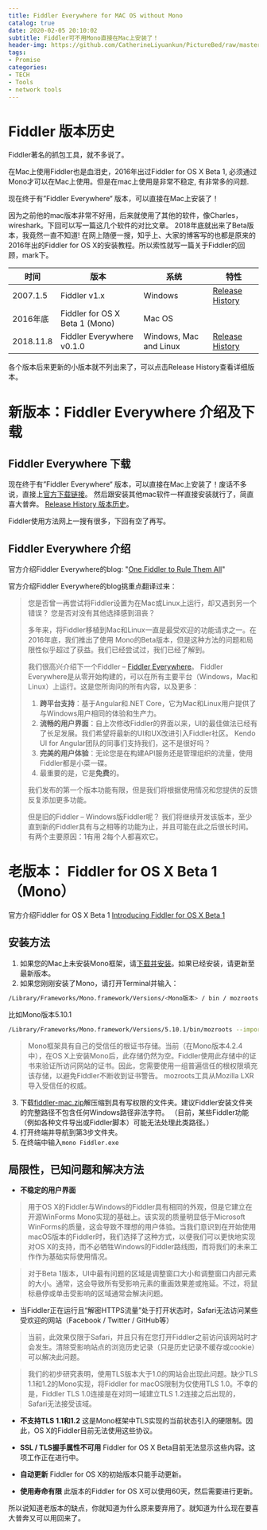 ```yaml
---
title: Fiddler Everywhere for MAC OS without Mono
catalog: true
date: 2020-02-05 20:10:02
subtitle: Fiddler可不用Mono直接在Mac上安装了！
header-img: https://github.com/CatherineLiyuankun/PictureBed/raw/master/blog/post/Fiddler-Everywhere-for-MAC-OS-without-Mono/Fiddler.png
tags:
- Promise
categories:
- TECH
- Tools
- network tools
---
```


# Fiddler 版本历史
Fiddler著名的抓包工具，就不多说了。

在Mac上使用Fiddler也是血泪史，2016年出过Fiddler for OS X Beta 1, 必须通过Mono才可以在Mac上使用。但是在mac上使用是非常不稳定, 有非常多的问题.

现在终于有”Fiddler Everywhere“ 版本，可以直接在Mac上安装了！

因为之前他的mac版本非常不好用，后来就使用了其他的软件，像Charles，wireshark。下回可以写一篇这几个软件的对比文章。
2018年底就出来了Beta版本，我竟然一直不知道!  在网上随便一搜，知乎上、大家的博客写的也都是原来的2016年出的Fiddler for OS X的安装教程。所以索性就写一篇关于Fiddler的回顾，mark下。

时间 | 版本 | 系统 | 特性
---------|----------|---------|---------
 2007.1.5 | Fiddler v1.x | Windows | [Release History](https://www.telerik.com/support/whats-new/fiddler/release-history)
 2016年底  | Fiddler for OS X Beta 1 (Mono) | Mac OS |
 2018.11.8 | Fiddler Everywhere v0.1.0 | Windows, Mac and Linux | [Release History](https://www.telerik.com/support/whats-new/fiddler-everywhere/release-history)

 各个版本后来更新的小版本就不列出来了，可以点击Release History查看详细版本。


# 新版本：Fiddler Everywhere 介绍及下载

## Fiddler Everywhere 下载

现在终于有”Fiddler Everywhere“ 版本，可以直接在Mac上安装了！废话不多说，直接上[官方下载链接](https://www.telerik.com/download/fiddler-everywhere)。
然后跟安装其他mac软件一样直接安装就行了，简直喜大普奔。
[Release History 版本历史](https://www.telerik.com/support/whats-new/fiddler-everywhere/release-history)。

Fiddler使用方法网上一搜有很多，下回有空了再写。

## Fiddler Everywhere 介绍

官方介绍Fiddler Everywhere的blog: "[One Fiddler to Rule Them All](https://www.telerik.com/blogs/one-fiddler-to-rule-them-all)"

官方介绍Fiddler Everywhere的blog挑重点翻译过来：

> 您是否曾一再尝试将Fiddler设置为在Mac或Linux上运行，却又遇到另一个错误？
> 您是否对没有其他选择感到沮丧？
> 
> 多年来，将Fiddler移植到Mac和Linux一直是最受欢迎的功能请求之一。在2016年底，我们推出了使用 Mono的Beta版本，但是这种方法的问题和局限性似乎超过了获益。我们已经尝试过，我们已经了解到。
>
> 我们很高兴介绍下一个Fiddler – [Fiddler Everywhere](https://www.telerik.com/fiddler-everywhere)。 Fiddler Everywhere是从零开始构建的，可以在所有主要平台（Windows，Mac和Linux）上运行。这是您所询问的所有内容，以及更多：
> 
> 1. **跨平台支持**：基于Angular和.NET Core，它为Mac和Linux用户提供了与Windows用户相同的体验和生产力。
> 2. **流畅的用户界面**：自上次修改Fiddler的界面以来，UI的最佳做法已经有了长足发展。我们希望将最新的UI和UX改进引入Fiddler社区。 Kendo UI for Angular团队的同事们支持我们，这不是很好吗？
> 3. **完美的用户体验**：无论您是在构建API服务还是管理组织的流量，使用Fiddler都是小菜一碟。
> 4. 最重要的是，它是**免费**的。
> 
> 我们发布的第一个版本功能有限，但是我们将根据使用情况和您提供的反馈反复添加更多功能。
> 
> 但是旧的Fiddler – Windows版Fiddler呢？
> 我们将继续开发该版本，至少直到新的Fiddler具有与之相等的功能为止，并且可能在此之后很长时间。有两个主要原因：1有用 2每个人都喜欢它。

# 老版本： Fiddler for OS X Beta 1（Mono）
官方介绍Fiddler for OS X Beta 1 [Introducing Fiddler for OS X Beta 1](https://www.telerik.com/blogs/introducing-fiddler-for-os-x-beta-1)

## 安装方法
1. 如果您的Mac上未安装Mono框架，请[下载并安装](https://www.mono-project.com/download/stable/)。如果已经安装，请更新至最新版本。
2. 如果您刚刚安装了Mono，请打开Terminal并输入：
```bash
/Library/Frameworks/Mono.framework/Versions/<Mono版本> / bin / mozroots --import --sync
```
比如Mono版本5.10.1
```bash
/Library/Frameworks/Mono.framework/Versions/5.10.1/bin/mozroots --import —sync
```
> Mono框架具有自己的受信任的根证书存储。当前（在Mono版本4.2.4中），在OS X上安装Mono后，此存储仍然为空。Fiddler使用此存储中的证书来验证所访问网站的证书。因此，您需要使用一组普遍信任的根权限填充该存储，以避免Fiddler不断收到证书警告。 mozroots工具从Mozilla LXR导入受信任的权威。

3. 下载[fiddler-mac.zip](https://www.telerik.com/download/fiddler)解压缩到具有写权限的文件夹。建议Fiddler安装文件夹的完整路径不包含任何Windows路径非法字符。 （目前，某些Fiddler功能（例如各种文件导出或Fiddler脚本）可能无法处理此类路径。）
4. 打开终端并导航到第3步文件夹。
5. 在终端中输入`mono Fiddler.exe`

## 局限性，已知问题和解决方法
- **不稳定的用户界面**

> 用于OS X的Fiddler与Windows的Fiddler具有相同的外观，但是它建立在开源WinForms Mono实现的基础上。该实现的质量明显低于Microsoft WinForms的质量，这会导致不理想的用户体验。当我们意识到在开始使用macOS版本的Fiddler时，我们选择了这种方式，以便我们可以更快地实现对OS X的支持，而不必牺牲Windows的Fiddler路线图，而将我们的未来工作作为基础实际使用情况。

> 对于Beta 1版本，UI中最有问题的区域是调整窗口大小和调整窗口内部元素的大小。通常，这会导致所有受影响元素的重画效果差或拖延。不过，将鼠标悬停或单击受影响的区域通常会解决问题。

- 当Fiddler正在运行且“解密HTTPS流量”处于打开状态时，Safari无法访问某些受欢迎的网站（Facebook / Twitter / GitHub等）
> 当前，此效果仅限于Safari，并且只有在您打开Fiddler之前访问该网站时才会发生。清除受影响站点的浏览历史记录（只是历史记录不缓存或cookie）可以解决此问题。

> 我们的初步研究表明，使用TLS版本大于1.0的网站会出现此问题。缺少TLS 1.1和1.2的Mono实现，将Fiddler for macOS限制为仅使用TLS 1.0。不幸的是，Fiddler TLS 1.0连接是在对同一域建立TLS 1.2连接之后出现的，Safari无法接受该域。

- **不支持TLS 1.1和1.2**
这是Mono框架中TLS实现的当前状态引入的硬限制。因此，OS X的Fiddler目前无法使用这些协议。

- **SSL / TLS握手属性不可用**
Fiddler for OS X Beta目前无法显示这些内容。这项工作正在进行中。

- **自动更新**
Fiddler for OS X的初始版本只能手动更新。

- **使用寿命有限**
此版本的Fiddler for OS X可以使用60天，然后需要进行更新。


所以说知道老版本的缺点，你就知道为什么原来要弃用了。就知道为什么现在要喜大普奔又可以用回来了。